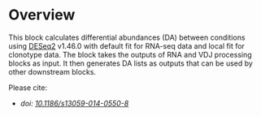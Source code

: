 # Overview

This block calculates differential abundances (DA) between conditions using [DESeq2](https://bioconductor.org/packages/release/bioc/html/DESeq2.html) v1.46.0 with default fit for RNA-seq data and local fit for clonotype data. The block takes the outputs of RNA and VDJ processing blocks as input. It then generates DA lists as outputs that can be used by other downstream blocks. 

Please cite:
- *doi: [10.1186/s13059-014-0550-8](https://doi.org/10.1186/s13059-014-0550-8)*


